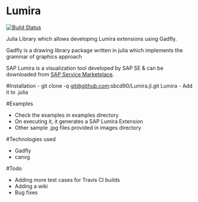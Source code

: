 # Lumira

[![Build Status](https://travis-ci.org/sbcd90/Lumira.jl.svg?branch=master)](https://travis-ci.org/sbcd90/Lumira.jl)


Julia Library which allows developing Lumira extensions using Gadfly.

Gadfly is a drawing library package written in julia which implements the grammar of graphics approach

SAP Lumira is a visualization tool developed by SAP SE & can be downloaded from                                                     [SAP Service Marketplace](https://websmp201.sap-ag.de/home).



#Installation
      - git clone -q git@github.com:sbcd90/Lumira.jl.git Lumira
      - Add it to .julia



#Examples

- Check the examples in examples directory
- On executing it, it generates a SAP Lumira Extension
- Other sample .jpg files provided in images directory

#Technologies used

- Gadfly
- canvg

#Todo

- Adding more test cases for Travis CI builds
- Adding a wiki
- Bug fixes

